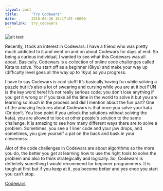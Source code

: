 ```yaml
---
layout: post
title:      "Try Codewars"
date:       2018-06-26 15:17:05 +0000
permalink:  try_codewars
---
```


![alt text](https://i.imgur.com/4egG06rl.png)



Recently, I took an interest in Codewars. I have a friend who was pretty much addicted to it and went on and on about Codewars for days at end. So being a curious individual, I wanted to see what this Codewars was all about. Basically, Codewars is a collection of online code challenges called Kata to solve. You start off as a beginner (8kyu) and make your way up (difficulty level goes all the way up to 1kyu) as you progress.

I have to say Codewars is cool stuff! It’s basically having fun while solving a puzzle but it’s also a lot of swearing and cursing while you are at it but FUN is the key word here! It’s not really serious code; you don’t lose anything if you get it wrong or if you take all the time in the world to solve it but you are learning so much in the process and did I mention about the fun part? One of the amazing features about Codewars is that once you solve your kata (Or don’t. You lose point if you unlock the solutions without solving the kata), you are allowed to look at other people's solution to the same challenge. It is amazing to see how many different ways there are to solve a problem. Sometimes, you see a 1 liner code and your jaw drops, and sometimes, you give yourself a pat on the back and bask in your cleverness.

Alot of the code challenges in Codewars are about algorithms so the more you do, the better you get at learning how to use the right tools to solve the problem and also to think strategically and logically. So, Codewars is definitely something I would recommend for beginner programmers. It is tough at first but if you keep at it, you become better and yes once you start you can’t stop. 


[Codewars](https://www.codewars.com)
